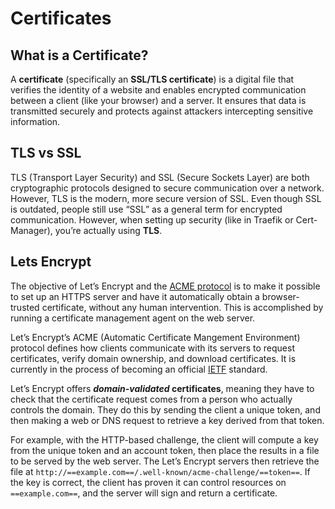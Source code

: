 # Certificates

## What is a Certificate?

A **certificate** (specifically an **SSL/TLS certificate**) is a digital file that verifies the identity of a website and enables encrypted communication between a client (like your browser) and a server. It ensures that data is transmitted securely and protects against attackers intercepting sensitive information.

## TLS vs SSL

TLS (Transport Layer Security) and SSL (Secure Sockets Layer) are both cryptographic protocols designed to secure communication over a network. However, TLS is the modern, more secure version of SSL. Even though SSL is outdated, people still use “SSL” as a general term for encrypted communication. However, when setting up security (like in Traefik or Cert-Manager), you’re actually using **TLS**.

## Lets Encrypt

The objective of Let’s Encrypt and the [ACME protocol](https://tools.ietf.org/html/rfc8555) is to make it possible to set up an HTTPS server and have it automatically obtain a browser-trusted certificate, without any human intervention. This is accomplished by running a certificate management agent on the web server.

Let’s Encrypt’s ACME (Automatic Certificate Mangement Environment) protocol defines how clients communicate with its servers to request certificates, verify domain ownership, and download certificates. It is currently in the process of becoming an official [IETF](https://www.ietf.org/) standard.

Let’s Encrypt offers _**domain-validated**_**&#x20;certificates**, meaning they have to check that the certificate request comes from a person who actually controls the domain. They do this by sending the client a unique token, and then making a web or DNS request to retrieve a key derived from that token.

For example, with the HTTP-based challenge, the client will compute a key from the unique token and an account token, then place the results in a file to be served by the web server. The Let’s Encrypt servers then retrieve the file at `http://==example.com==/.well-known/acme-challenge/==token==`. If the key is correct, the client has proven it can control resources on `==example.com==`, and the server will sign and return a certificate.
